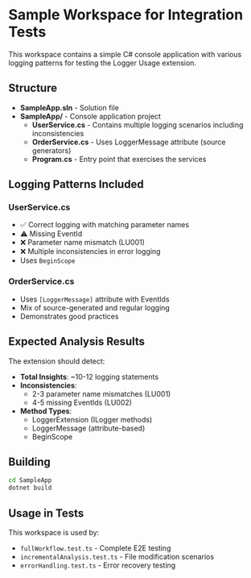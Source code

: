 # Sample Workspace for Integration Tests

This workspace contains a simple C# console application with various logging patterns for testing the Logger Usage extension.

## Structure

- **SampleApp.sln** - Solution file
- **SampleApp/** - Console application project
  - **UserService.cs** - Contains multiple logging scenarios including inconsistencies
  - **OrderService.cs** - Uses LoggerMessage attribute (source generators)
  - **Program.cs** - Entry point that exercises the services

## Logging Patterns Included

### UserService.cs
- ✅ Correct logging with matching parameter names
- ⚠️ Missing EventId
- ❌ Parameter name mismatch (LU001)
- ❌ Multiple inconsistencies in error logging
- Uses `BeginScope`

### OrderService.cs
- Uses `[LoggerMessage]` attribute with EventIds
- Mix of source-generated and regular logging
- Demonstrates good practices

## Expected Analysis Results

The extension should detect:
- **Total Insights**: ~10-12 logging statements
- **Inconsistencies**:
  - 2-3 parameter name mismatches (LU001)
  - 4-5 missing EventIds (LU002)
- **Method Types**:
  - LoggerExtension (ILogger methods)
  - LoggerMessage (attribute-based)
  - BeginScope

## Building

```bash
cd SampleApp
dotnet build
```

## Usage in Tests

This workspace is used by:
- `fullWorkflow.test.ts` - Complete E2E testing
- `incrementalAnalysis.test.ts` - File modification scenarios
- `errorHandling.test.ts` - Error recovery testing
